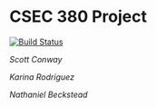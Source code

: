 # CSEC 380 Project
[![Build Status](https://travis-ci.com/scottmconway/csec380_project.svg?branch=master)](https://travis-ci.com/scottmconway/csec380_project)

_Scott Conway_

_Karina Rodriguez_

_Nathaniel Beckstead_

